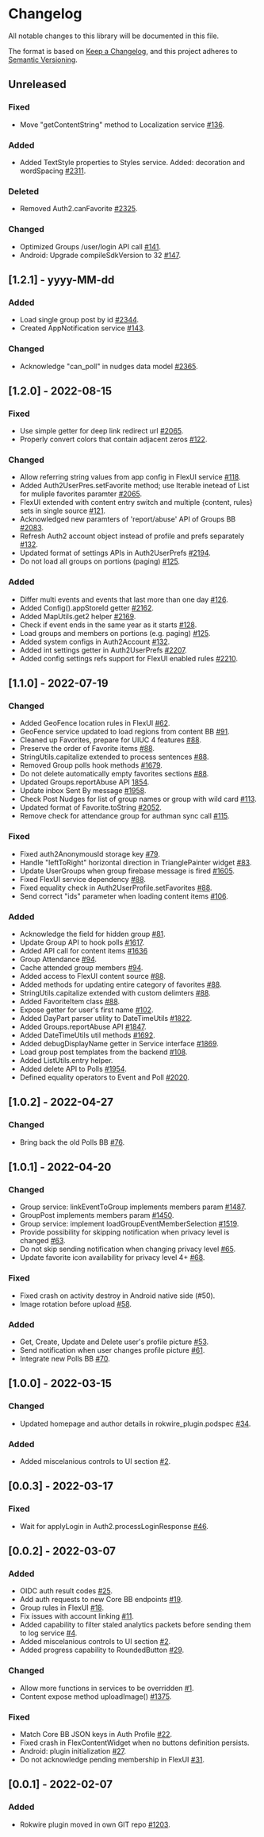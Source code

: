 # Changelog
All notable changes to this library will be documented in this file.

The format is based on [Keep a Changelog](https://keepachangelog.com/en/1.0.0/),
and this project adheres to [Semantic Versioning](https://semver.org/spec/v2.0.0.html).

## Unreleased
<!-- The next build on `develop` should refer to version 1.3.0 -->
### Fixed
- Move "getContentString" method to Localization service [#136](https://github.com/rokwire/app-flutter-plugin/issues/136).
### Added
- Added TextStyle properties to Styles service. Added: decoration and wordSpacing [#2311](https://github.com/rokwire/illinois-app/issues/2311).
### Deleted
- Removed Auth2.canFavorite [#2325](https://github.com/rokwire/illinois-app/issues/2325).
### Changed
- Optimized Groups /user/login API call [#141](https://github.com/rokwire/app-flutter-plugin/issues/141).
- Android: Upgrade compileSdkVersion to 32 [#147](https://github.com/rokwire/app-flutter-plugin/issues/147).

<!-- TBD: add date below when releasing version from `support/v1.2` and remove this comment -->
## [1.2.1] - yyyy-MM-dd
### Added
- Load single group post by id [#2344](https://github.com/rokwire/illinois-app/issues/2344).
- Created AppNotification service [#143](https://github.com/rokwire/app-flutter-plugin/issues/143).
### Changed
- Acknowledge "can_poll" in nudges data model [#2365](https://github.com/rokwire/illinois-app/issues/2365).

## [1.2.0] - 2022-08-15
### Fixed
- Use simple getter for deep link redirect url [#2065](https://github.com/rokwire/illinois-app/issues/2065).
- Properly convert colors that contain adjacent zeros [#122](https://github.com/rokwire/app-flutter-plugin/issues/122).
### Changed
- Allow referring string values from app config in FlexUI service [#118](https://github.com/rokwire/app-flutter-plugin/issues/118).
- Added Auth2UserPres.setFavorite method; use Iterable inetead of List for muliple favorites paramter [#2065](https://github.com/rokwire/illinois-app/issues/2065).
- FlexUI extended with content entry switch and multiple {content, rules} sets in single source  [#121](https://github.com/rokwire/app-flutter-plugin/issues/121).
- Acknowledged new paramters of 'report/abuse' API of Groups BB [#2083](https://github.com/rokwire/illinois-app/issues/2083).
- Refresh Auth2 account object instead of profile and prefs separately [#132](https://github.com/rokwire/app-flutter-plugin/issues/132).
- Updated format of settings APIs in Auth2UserPrefs [#2194](https://github.com/rokwire/illinois-app/issues/2194).
- Do not load all groups on portions (paging) [#125](https://github.com/rokwire/app-flutter-plugin/issues/125).
### Added
- Differ multi events and events that last more than one day [#126](https://github.com/rokwire/app-flutter-plugin/issues/126).
- Added Config().appStoreId getter [#2162](https://github.com/rokwire/illinois-app/issues/2162).
- Added MapUtils.get2 helper [#2169](https://github.com/rokwire/illinois-app/issues/2169).
- Check if event ends in the same year as it starts [#128](https://github.com/rokwire/app-flutter-plugin/issues/128).
- Load groups and members on portions (e.g. paging) [#125](https://github.com/rokwire/app-flutter-plugin/issues/125).
- Added system configs in Auth2Account [#132](https://github.com/rokwire/app-flutter-plugin/issues/132).
- Added int settings getter in Auth2UserPrefs [#2207](https://github.com/rokwire/illinois-app/issues/2207).
- Added config settings refs support for FlexUI enabled rules [#2210](https://github.com/rokwire/illinois-app/issues/2210).


## [1.1.0] - 2022-07-19
### Changed
- Added GeoFence location rules in FlexUI [#62](https://github.com/rokwire/app-flutter-plugin/issues/62).
- GeoFence service updated to load regions from content BB [#91](https://github.com/rokwire/app-flutter-plugin/issues/91).
- Cleaned up Favorites, prepare for UIUC 4 features [#88](https://github.com/rokwire/app-flutter-plugin/issues/88).
- Preserve the order of Favorite items [#88](https://github.com/rokwire/app-flutter-plugin/issues/88).
- StringUtils.capitalize extended to process sentences [#88](https://github.com/rokwire/app-flutter-plugin/issues/88).
- Removed Group polls hook methods [#1679](https://github.com/rokwire/app-flutter-plugin/issues/1679).
- Do not delete automatically empty favorites sections [#88](https://github.com/rokwire/app-flutter-plugin/issues/88).
- Updated Groups.reportAbuse API [1854](https://github.com/rokwire/illinois-app/issues/1854).
- Update inbox Sent By message [#1958](https://github.com/rokwire/illinois-app/issues/1958).
- Check Post Nudges for list of group names or group with wild card [#113](https://github.com/rokwire/app-flutter-plugin/issues/113).
- Updated format of Favorite.toString [#2052](https://github.com/rokwire/illinois-app/issues/2052).
- Remove check for attendance group for authman sync call [#115](https://github.com/rokwire/app-flutter-plugin/issues/115).
### Fixed
- Fixed auth2AnonymousId storage key [#79](https://github.com/rokwire/app-flutter-plugin/issues/79).
- Handle "leftToRight" horizontal direction in TrianglePainter widget [#83](https://github.com/rokwire/app-flutter-plugin/issues/83).
- Update UserGroups when group firebase message is fired [#1605](https://github.com/rokwire/illinois-app/issues/1605).
- Fixed FlexUI service dependency [#88](https://github.com/rokwire/app-flutter-plugin/issues/88).
- Fixed equality check in Auth2UserProfile.setFavorites [#88](https://github.com/rokwire/app-flutter-plugin/issues/88).
- Send correct "ids" parameter when loading content items [#106](https://github.com/rokwire/app-flutter-plugin/issues/106).
### Added
- Acknowledge the field for hidden group [#81](https://github.com/rokwire/app-flutter-plugin/issues/81).
- Update Group API to hook polls  [#1617](https://github.com/rokwire/illinois-app/issues/1617).
- Added API call for content items [#1636](https://github.com/rokwire/illinois-app/issues/1636)
- Group Attendance [#94](https://github.com/rokwire/app-flutter-plugin/issues/94).
- Cache attended group members [#94](https://github.com/rokwire/app-flutter-plugin/issues/94).
- Added access to FlexUI content source [#88](https://github.com/rokwire/app-flutter-plugin/issues/88).
- Added methods for updating entire category of favorites [#88](https://github.com/rokwire/app-flutter-plugin/issues/88).
- StringUtils.capitalize extended with custom delimters [#88](https://github.com/rokwire/app-flutter-plugin/issues/88).
- Added FavoriteItem class [#88](https://github.com/rokwire/app-flutter-plugin/issues/88).
- Expose getter for user's first name [#102](https://github.com/rokwire/app-flutter-plugin/issues/102).
- Added DayPart parser utility to DateTimeUtils [#1822](https://github.com/rokwire/illinois-app/issues/1822).
- Added Groups.reportAbuse API [#1847](https://github.com/rokwire/illinois-app/issues/1847).
- Added DateTimeUtils util methods [#1692](https://github.com/rokwire/illinois-app/issues/1692).
- Added debugDisplayName getter in Service interface [#1869](https://github.com/rokwire/illinois-app/issues/1869).
- Load group post templates from the backend [#108](https://github.com/rokwire/app-flutter-plugin/issues/108).
- Added ListUtils.entry helper.
- Added delete API to Polls [#1954](https://github.com/rokwire/illinois-app/issues/1954).
- Defined equality operators to Event and Poll [#2020](https://github.com/rokwire/illinois-app/issues/2020).

## [1.0.2] - 2022-04-27
### Changed
- Bring back the old Polls BB [#76](https://github.com/rokwire/app-flutter-plugin/issues/76).

## [1.0.1] - 2022-04-20
### Changed
- Group service: linkEventToGroup implements members param [#1487](https://github.com/rokwire/illinois-app/issues/1487).
- GroupPost implements members param [#1450](https://github.com/rokwire/illinois-app/issues/1450).
- Group service: implement loadGroupEventMemberSelection [#1519](https://github.com/rokwire/illinois-app/issues/1519).
- Provide possibility for skipping notification when privacy level is changed [#63](https://github.com/rokwire/app-flutter-plugin/issues/63).
- Do not skip sending notification when changing privacy level [#65](https://github.com/rokwire/app-flutter-plugin/issues/65).
- Update favorite icon availability for privacy level 4+ [#68](https://github.com/rokwire/app-flutter-plugin/issues/68).
### Fixed
- Fixed crash on activity destroy in Android native side (#50).
- Image rotation before upload [#58](https://github.com/rokwire/app-flutter-plugin/issues/58).
### Added
- Get, Create, Update and Delete user's profile picture [#53](https://github.com/rokwire/app-flutter-plugin/issues/53).
- Send notification when user changes profile picture [#61](https://github.com/rokwire/app-flutter-plugin/issues/61).
- Integrate new Polls BB [#70](https://github.com/rokwire/app-flutter-plugin/issues/70).

## [1.0.0] - 2022-03-15
### Changed
- Updated homepage and author details in rokwire_plugin.podspec [#34](https://github.com/rokwire/app-flutter-plugin/issues/34).
### Added
- Added miscelanious controls to UI section [#2](https://github.com/rokwire/app-flutter-plugin/issues/2).
 
## [0.0.3] - 2022-03-17
### Fixed
- Wait for applyLogin in Auth2.processLoginResponse [#46](https://github.com/rokwire/app-flutter-plugin/issues/46).

## [0.0.2] - 2022-03-07
### Added
- OIDC auth result codes [#25](https://github.com/rokwire/app-flutter-plugin/issues/25).
- Add auth requests to new Core BB endpoints [#19](https://github.com/rokwire/app-flutter-plugin/issues/19).
- Group rules in FlexUI [#18](https://github.com/rokwire/app-flutter-plugin/issues/18).
- Fix issues with account linking [#11](https://github.com/rokwire/app-flutter-plugin/issues/11).
- Added capability to filter staled analytics packets before sending them to log service [#4](https://github.com/rokwire/app-flutter-plugin/issues/4).
- Added miscelanious controls to UI section [#2](https://github.com/rokwire/app-flutter-plugin/issues/2).
- Added progress capability to RoundedButton [#29](https://github.com/rokwire/app-flutter-plugin/issues/29).
### Changed
- Allow more functions in services to be overridden [#1](https://github.com/rokwire/app-flutter-plugin/issues/1).
- Content expose method uploadImage() [#1375](https://github.com/rokwire/illinois-app/issues/1375).
### Fixed
- Match Core BB JSON keys in Auth Profile [#22](https://github.com/rokwire/app-flutter-plugin/issues/22).
- Fixed crash in FlexContentWidget when no buttons definition persists.
- Android: plugin initialization [#27](https://github.com/rokwire/app-flutter-plugin/issues/27).
- Do not acknowledge pending membership in FlexUI [#31](https://github.com/rokwire/app-flutter-plugin/issues/31).

## [0.0.1] - 2022-02-07
### Added
- Rokwire plugin moved in own GIT repo [#1203](https://github.com/rokwire/illinois-app/issues/1203).


